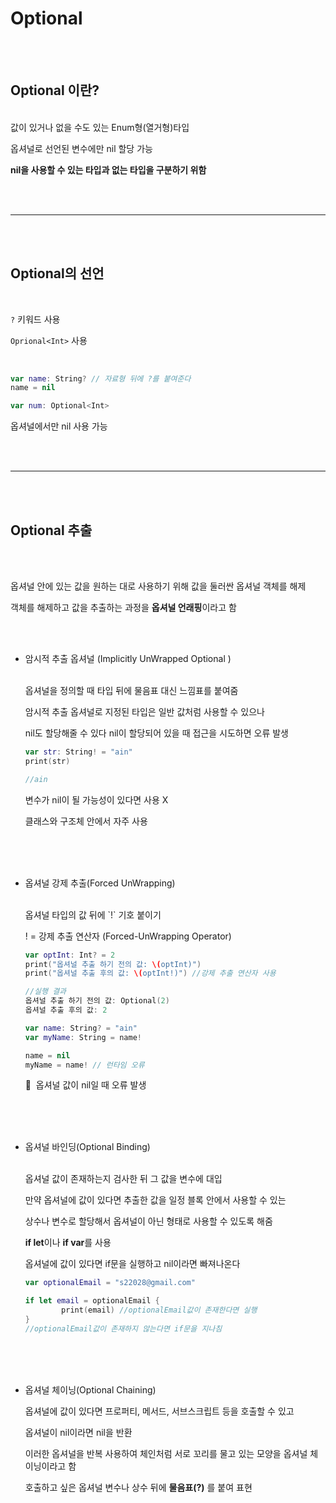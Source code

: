 # Optional

<br><br>

## Optional 이란?

<br>
값이 있거나 없을 수도 있는 Enum형(열거형)타입

옵셔널로 선언된 변수에만 nil 할당 가능

**nil을 사용할 수 있는 타입과 없는 타입을 구분하기 위함**

<br><br>

---

<br><br>


## Optional의 선언

<br>

 `?`  키워드 사용

`Oprional<Int>`  사용

<br>

```swift
var name: String? // 자료형 뒤에 ?를 붙여준다
name = nil

var num: Optional<Int>
```

옵셔널에서만 nil 사용 가능

<br><br>

---

<br><br>

## Optional 추출

<br><br>

옵셔널 안에 있는 값을 원하는 대로 사용하기 위해 값을 둘러싼 옵셔널 객체를 해제

객체를 해제하고 값을 추출하는 과정을 **옵셔널 언래핑**이라고 함

<br><br>

- 암시적 추출 옵셔널 (Implicitly UnWrapped Optional )
    
    <br>
    옵셔널을 정의할 때 타입 뒤에 물음표 대신 느낌표를 붙여줌
    
    암시적 추출 옵셔널로 지정된 타입은 일반 값처럼 사용할 수 있으나
    
    nil도 할당해줄 수 있다 nil이 할당되어 있을 때 접근을 시도하면 오류 발생
    
    ```swift
    var str: String! = "ain"
    print(str)
    
    //ain
    ```
    
    변수가 nil이 될 가능성이 있다면 사용 X
    
    클래스와 구조체 안에서 자주 사용


<br><br><br>

    
- 옵셔널 강제 추출(Forced UnWrapping)
    
    <br>
    옵셔널 타입의 값 뒤에  `!`  기호 붙이기
    
    ! = 강제 추출 연산자 (Forced-UnWrapping Operator)
    
    ```swift
    var optInt: Int? = 2
    print("옵셔널 추출 하기 전의 값: \(optInt)")
    print("옵셔널 추출 후의 값: \(optInt!)") //강제 추출 연산자 사용
    
    //실행 결과
    옵셔널 추출 하기 전의 값: Optional(2)
    옵셔널 추출 후의 값: 2
    ```
    
    ```swift
    var name: String? = "ain"
    var myName: String = name!
    ```
    
    ```swift
    name = nil
    myName = name! // 런타임 오류
    ```
    
    🚨  옵셔널 값이 nil일 때 오류 발생


<br><br><br>

    
- 옵셔널 바인딩(Optional Binding)
    
    <br>
    옵셔널 값이 존재하는지 검사한 뒤 그 값을 변수에 대입
    
    만약 옵셔널에 값이 있다면 추출한 값을 일정 블록 안에서 사용할 수 있는 
    
    상수나 변수로 할당해서 옵셔널이 아닌 형태로 사용할 수 있도록 해줌
    
    **if let**이나 **if var**를 사용 
    
    옵셔널에 값이 있다면 if문을 실행하고 nil이라면 빠져나온다
    
    ```swift
    var optionalEmail = "s22028@gmail.com"
    
    if let email = optionalEmail {
    		print(email) //optionalEmail값이 존재한다면 실행
    }
    //optionalEmail값이 존재하지 않는다면 if문을 지나침
    ```


<br><br><br>

    
- 옵셔널 체이닝(Optional Chaining)
    
    
    옵셔널에 값이 있다면 프로퍼티, 메서드, 서브스크립트 등을 호출할 수 있고
    
    옵셔널이 nil이라면 nil을 반환
    
    이러한 옵셔널을 반복 사용하여 체인처럼 서로 꼬리를 물고 있는 모양을 옵셔널 체이닝이라고 함
    
    호출하고 싶은 옵셔널 변수나 상수 뒤에 **물음표(?)** 를 붙여 표현